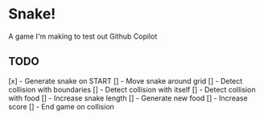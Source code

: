 # Snake!

A game I'm making to test out Github Copilot

## TODO

[x] - Generate snake on START
[] - Move snake around grid
[] - Detect collision with boundaries
[] - Detect collision with itself
[] - Detect collision with food
[] - Increase snake length
[] - Generate new food
[] - Increase score
[] - End game on collision
